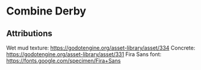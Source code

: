 # Combine Derby

## Attributions

Wet mud texture: https://godotengine.org/asset-library/asset/334
Concrete: https://godotengine.org/asset-library/asset/331
Fira Sans font: https://fonts.google.com/specimen/Fira+Sans
